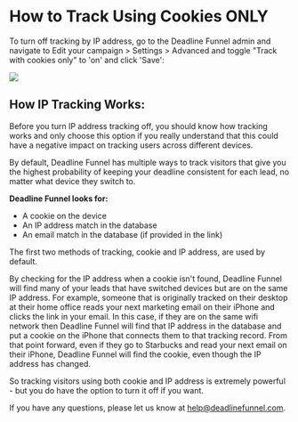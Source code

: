 # How to Track Using Cookies ONLY

To turn off tracking by IP address, go to the Deadline Funnel admin and navigate to Edit your campaign &gt; Settings &gt; Advanced and toggle "Track with cookies only" to 'on' and click 'Save':

![](https://d33v4339jhl8k0.cloudfront.net/docs/assets/53974d6ce4b0c76107b109d1/images/5a836d912c7d3a4a4199177a/file-0guXvqHUGX.png)

## How IP Tracking Works:

Before you turn IP address tracking off, you should know how tracking works and only choose this option if you really understand that this could have a negative impact on tracking users across different devices.

By default, Deadline Funnel has multiple ways to track visitors that give you the highest probability of keeping your deadline consistent for each lead, no matter what device they switch to.

**Deadline Funnel looks for:**

* A cookie on the device
* An IP address match in the database
* An email match in the database \(if provided in the link\)

The first two methods of tracking, cookie and IP address, are used by default.

By checking for the IP address when a cookie isn't found, Deadline Funnel will find many of your leads that have switched devices but are on the same IP address. For example, someone that is originally tracked on their desktop at their home office reads your next marketing email on their iPhone and clicks the link in your email. In this case, if they are on the same wifi network then Deadline Funnel will find that IP address in the database and put a cookie on the iPhone that connects them to that tracking record. From that point forward, even if they go to Starbucks and read your next email on their iPhone, Deadline Funnel will find the cookie, even though the IP address has changed.

So tracking visitors using both cookie and IP address is extremely powerful - but you do have the option to turn it off if you want.

If you have any questions, please let us know at [help@deadlinefunnel.com](mailto:mailto:help@deadlinefunnel.com).

